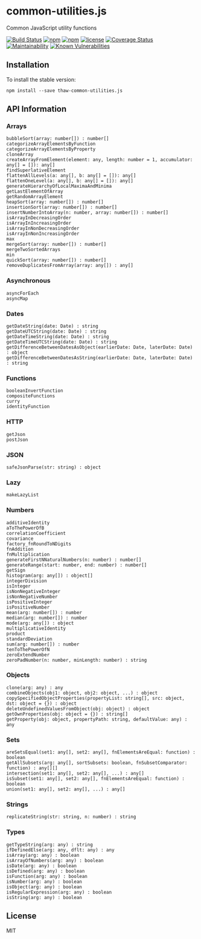 # common-utilities.js
Common JavaScript utility functions

[![Build Status](https://secure.travis-ci.org/tom-weatherhead/common-utilities.js.svg)](https://travis-ci.org/tom-weatherhead/common-utilities.js)
[![npm](https://img.shields.io/npm/v/thaw-common-utilities.js.svg)](https://www.npmjs.com/package/thaw-common-utilities.js)
[![npm](https://img.shields.io/npm/dm/thaw-common-utilities.js.svg)](https://www.npmjs.com/package/thaw-common-utilities.js)
[![license](https://img.shields.io/github/license/mashape/apistatus.svg)](https://github.com/tom-weatherhead/common-utilities.js/blob/master/LICENSE)
[![Coverage Status](https://coveralls.io/repos/github/tom-weatherhead/common-utilities.js/badge.svg)](https://coveralls.io/github/tom-weatherhead/common-utilities.js)
[![Maintainability](https://api.codeclimate.com/v1/badges/b3552ee42819a985d7a7/maintainability)](https://codeclimate.com/github/tom-weatherhead/common-utilities.js/maintainability)
[![Known Vulnerabilities](https://snyk.io/test/github/tom-weatherhead/common-utilities.js/badge.svg?targetFile=package.json&package-lock.json)](https://snyk.io/test/github/tom-weatherhead/common-utilities.js?targetFile=package.json&package-lock.json)

## Installation
To install the stable version:
```
npm install --save thaw-common-utilities.js
```

## API Information

### Arrays
```
bubbleSort(array: number[]) : number[]
categorizeArrayElementsByFunction
categorizeArrayElementsByProperty
cloneArray
createArrayFromElement(element: any, length: number = 1, accumulator: any[] = []): any[]
findSuperlativeElement
flattenAllLevels(a: any[], b: any[] = []): any[]
flattenOneLevel(a: any[], b: any[] = []): any[]
generateHierarchyOfLocalMaximaAndMinima
getLastElementOfArray
getRandomArrayElement
heapSort(array: number[]) : number[]
insertionSort(array: number[]) : number[]
insertNumberIntoArray(n: number, array: number[]) : number[]
isArrayInDecreasingOrder
isArrayInIncreasingOrder
isArrayInNonDecreasingOrder
isArrayInNonIncreasingOrder
max
mergeSort(array: number[]) : number[]
mergeTwoSortedArrays
min
quickSort(array: number[]) : number[]
removeDuplicatesFromArray(array: any[]) : any[]
```

### Asynchronous
```
asyncForEach
asyncMap
```

### Dates
```
getDateString(date: Date) : string
getDateUTCString(date: Date) : string
getDateTimeString(date: Date) : string
getDateTimeUTCString(date: Date) : string
getDifferenceBetweenDatesAsObject(earlierDate: Date, laterDate: Date) : object
getDifferenceBetweenDatesAsString(earlierDate: Date, laterDate: Date) : string
```

### Functions
```
booleanInvertFunction
compositeFunctions
curry
identityFunction
```

### HTTP
```
getJson
postJson
```

### JSON
```
safeJsonParse(str: string) : object
```

### Lazy
```
makeLazyList
```

### Numbers
```
additiveIdentity
aToThePowerOfB
correlationCoefficient
covariance
factory_fnRoundToNDigits
fnAddition
fnMultiplication
generateFirstNNaturalNumbers(n: number) : number[]
generateRange(start: number, end: number) : number[]
getSign
histogram(arg: any[]) : object[]
integerDivision
isInteger
isNonNegativeInteger
isNonNegativeNumber
isPositiveInteger
isPositiveNumber
mean(arg: number[]) : number
median(arg: number[]) : number
mode(arg: any[]) : object
multiplicativeIdentity
product
standardDeviation
sum(arg: number[]) : number
tenToThePowerOfN
zeroExtendNumber
zeroPadNumber(n: number, minLength: number) : string
```

### Objects
```
clone(arg: any) : any
combineObjects(obj1: object, obj2: object, ...) : object
copySpecifiedObjectProperties(propertyList: string[], src: object, dst: object = {}) : object
deleteUndefinedValuesFromObject(obj: object) : object
getOwnProperties(obj: object = {}) : string[]
getProperty(obj: object, propertyPath: string, defaultValue: any) : any
```

### Sets
```
areSetsEqual(set1: any[], set2: any[], fnElementsAreEqual: function) : boolean
getAllSubsets(arg: any[], sortSubsets: boolean, fnSubsetComparator: function) : any[][]
intersection(set1: any[], set2: any[], ...) : any[]
isSubset(set1: any[], set2: any[], fnElementsAreEqual: function) : boolean
union(set1: any[], set2: any[], ...) : any[]
```

### Strings
```
replicateString(str: string, n: number) : string
```

### Types
```
getTypeString(arg: any) : string
ifDefinedElse(arg: any, dflt: any) : any
isArray(arg: any) : boolean
isArrayOfNumbers(arg: any) : boolean
isDate(arg: any) : boolean
isDefined(arg: any) : boolean
isFunction(arg: any) : boolean
isNumber(arg: any) : boolean
isObject(arg: any) : boolean
isRegularExpression(arg: any) : boolean
isString(arg: any) : boolean
```

## License
MIT

